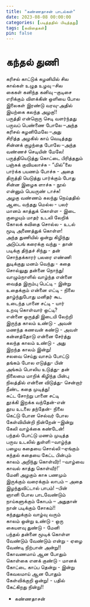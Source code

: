 ```yaml
---
title: "கண்ணதாசன் பாடல்கள்"
date: 2023-08-08 00:00:00
categories: [படித்ததில் பிடித்தது]
tags: [கவிதைகள்]
pin: false
---
```



# கந்தல் துணி

கரிசல் காட்டுக் கழனியில் சில <br>
கால்கள் உழுத உழவு –சில <br>
கைகள் கனிந்த கனிவு –குடிசை <br>
எரிக்கும் விளக்கின் ஒளியை போல <br>
இலைகள் இரண்டு வரவு-அதில் <br>
இயற்கை கலந்த அழகு!! <br>
பருத்தி என்றொரு செடி வளர்ந்தது <br>
பருவப் பெண்ணை போலே –அந்த <br>
கரிசல் கழனிமேலே –அது <br>
சிரித்த அழகில் காய் வெடித்தது <br>
சின்னக் குழந்தை போலே –அந்த <br>
வண்ணச் செடியின் மேலே! <br>
பருத்தியெடுத்து கொட்டை பிரித்ததும் <br>
பஞ்சுக் குவியலாச்சு - “மில்”லை <br>
பார்க்க பயணம் போச்சு - அதை <br>
திருத்தி யெடுத்து பார்க்கும் போது <br> 
சின்ன இழைக ளாச்சு - நூல் <br>
என்னும் பெயருண் டாச்சு! <br>
அழகு வண்ணம் கலந்து நெய்ததில் <br>
ஆடை வந்தது மெல்ல - பலர் <br>
மானம் காத்துக் கொள்ள - இடை <br>
குழையும் மாதர் உடலி லேறிக் <br>
கோலக் கவிதை சொல்ல - உடல் <br>
மூடி அணைத்துக் கொள்ள! <br>
அந்த துணியில் ஒன்று கிழிந்து <br>
அடுப்பங் கரைக்கு வந்து - தான் <br>
படிக்கு திந்தச் சிந்து - தன் <br>
சொந்தக்காரர் பலரை எண்ணி <br>
துடிக்குது மனம் வெந்து - கதை <br>
சொல்லுது தன்னை நொந்து! <br>
வாழும்நாளில் வாழ்ந்த என்னை <br>
வைத்த இரும்பு பெட்டி - இன்று <br>
உதைக்கும் என்னை எட்டி - நிலை <br>
தாழ்ந்துபோது மனிதர் கூட <br>
உடைந்த பானை சட்டி - யார் <br>
உறவு கொள்வார் ஒட்டி? <br> 
என்னை ஒருத்தி இடையி லேற்றி <br>
இருந்த காலம் உண்டு - அவன் <br>
மணந்த கணவன் கண்டு - அவள் <br>
கன்னத்தோடு என்னை சேர்த்து <br> 
கலந்த காலம் உண்டு - அது <br>
இறந்த காலம் இன்று! <br>
சலவை செய்து வாசம் போட்டு <br>
தங்கம் போல எடுத்து- பின் <br>
அங்கம் பொலிய உடுத்து- தன் <br>
நிலைமை மாறிக் கிழிந்த பின்பு <br>
நிலத்தில் என்னை விடுத்து- சென்றார் <br>
நீண்ட கதை முடித்து! <br>
சுட்ட சோற்று பானை சட்டி <br>
தூக்கி இறக்க வந்தேன்-என் <br>
தூய உடலை தந்தேன்- நிலை <br>
கெட்டு போன செல்வர் போல  <br>
கேள்வியின்றி நின்றேன் –இன்று <br>
கேலி வாழ்க்கை கண்டேன்! <br>
பந்தல் போட்டு மணம் முடித்த <br>
பருவ உடலில் துள்ளி –வாழ்ந்த <br>
பழைய கதையை சொல்லி –ஏங்கும் <br>
கந்தல் கதையை கேட்ட பின்பும் <br>
காலம் அறிந்து கொள்வீர்! –வாழ்வை <br>
காவல் காத்து கொள்வீர்!’ <br>
மேனி அழகும் காசு பணமும் <br>
இருக்கும் வரைக்கும் லாபம் – அதை <br>
இழந்துவிட்டால் பாபம்! –பின் <br>
ஞானி போல பாடவேண்டும் <br>
நாய்களுக்கும் கோபம் – அதுதான் <br>
நான் படிக்கும் சோகம்!! <br>
கந்தலுக்கும் வாழ்வு வரும் <br>
காலம் ஒன்று உண்டு - ஒரு <br>
கையளவு துண்டு - மேனி <br>
பந்தல் தன்னை மூடிக் கொள்ள <br>
வேண்டும் வேண்டும் என்று - ஏழை <br> 
வேண்டி நிற்பான் அன்று!! <br>
கோவணமாய் ஆன போதும் <br>
கொள்கை எனக் குண்டு - மானக் <br>
கோட்டை காப்ப தென்று - இன்று <br>
கேவலமாய் ஆன போதும் <br>
கேள்விக்குறி ஒன்று! - பதில் <br>
கேட்கிறது நின்று!!


- கண்ணதாசன்
